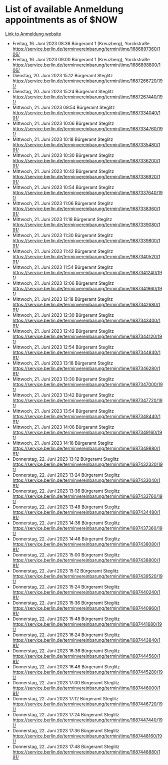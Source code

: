 # List of available Anmeldung appointments as of $NOW
[Link to Anmeldung website](https://service.berlin.de/terminvereinbarung/termin/tag.php?termin=1&anliegen[]=120686&dienstleisterlist=122210,122217,327316,122219,327312,122227,327314,122231,327346,122243,327348,122254,122252,329742,122260,329745,122262,329748,122271,327278,122273,327274,122277,327276,330436,122280,327294,122282,327290,122284,327292,122291,327270,122285,327266,122286,327264,122296,327268,150230,329760,122297,327286,122294,327284,122312,329763,122314,329775,122304,327330,122311,327334,122309,327332,317869,122281,327352,122279,329772,122283,122276,327324,122274,327326,122267,329766,122246,327318,122251,327320,122257,327322,122208,327298,122226,327300&herkunft=http%3A%2F%2Fservice.berlin.de%2Fdienstleistung%2F120686%2F)
- Freitag, 16. Juni 2023 08:36 Bürgeramt 1 (Kreuzberg), Yorckstraße https://service.berlin.de/terminvereinbarung/termin/time/1686897360/106/
- Freitag, 16. Juni 2023 09:00 Bürgeramt 1 (Kreuzberg), Yorckstraße https://service.berlin.de/terminvereinbarung/termin/time/1686898800/106/
- Dienstag, 20. Juni 2023 15:12 Bürgeramt Steglitz https://service.berlin.de/terminvereinbarung/termin/time/1687266720/191/
- Dienstag, 20. Juni 2023 15:24 Bürgeramt Steglitz https://service.berlin.de/terminvereinbarung/termin/time/1687267440/191/
- Mittwoch, 21. Juni 2023 09:54 Bürgeramt Steglitz https://service.berlin.de/terminvereinbarung/termin/time/1687334040/191/
- Mittwoch, 21. Juni 2023 10:06 Bürgeramt Steglitz https://service.berlin.de/terminvereinbarung/termin/time/1687334760/191/
- Mittwoch, 21. Juni 2023 10:18 Bürgeramt Steglitz https://service.berlin.de/terminvereinbarung/termin/time/1687335480/191/
- Mittwoch, 21. Juni 2023 10:30 Bürgeramt Steglitz https://service.berlin.de/terminvereinbarung/termin/time/1687336200/191/
- Mittwoch, 21. Juni 2023 10:42 Bürgeramt Steglitz https://service.berlin.de/terminvereinbarung/termin/time/1687336920/191/
- Mittwoch, 21. Juni 2023 10:54 Bürgeramt Steglitz https://service.berlin.de/terminvereinbarung/termin/time/1687337640/191/
- Mittwoch, 21. Juni 2023 11:06 Bürgeramt Steglitz https://service.berlin.de/terminvereinbarung/termin/time/1687338360/191/
- Mittwoch, 21. Juni 2023 11:18 Bürgeramt Steglitz https://service.berlin.de/terminvereinbarung/termin/time/1687339080/191/
- Mittwoch, 21. Juni 2023 11:30 Bürgeramt Steglitz https://service.berlin.de/terminvereinbarung/termin/time/1687339800/191/
- Mittwoch, 21. Juni 2023 11:42 Bürgeramt Steglitz https://service.berlin.de/terminvereinbarung/termin/time/1687340520/191/
- Mittwoch, 21. Juni 2023 11:54 Bürgeramt Steglitz https://service.berlin.de/terminvereinbarung/termin/time/1687341240/191/
- Mittwoch, 21. Juni 2023 12:06 Bürgeramt Steglitz https://service.berlin.de/terminvereinbarung/termin/time/1687341960/191/
- Mittwoch, 21. Juni 2023 12:18 Bürgeramt Steglitz https://service.berlin.de/terminvereinbarung/termin/time/1687342680/191/
- Mittwoch, 21. Juni 2023 12:30 Bürgeramt Steglitz https://service.berlin.de/terminvereinbarung/termin/time/1687343400/191/
- Mittwoch, 21. Juni 2023 12:42 Bürgeramt Steglitz https://service.berlin.de/terminvereinbarung/termin/time/1687344120/191/
- Mittwoch, 21. Juni 2023 12:54 Bürgeramt Steglitz https://service.berlin.de/terminvereinbarung/termin/time/1687344840/191/
- Mittwoch, 21. Juni 2023 13:18 Bürgeramt Steglitz https://service.berlin.de/terminvereinbarung/termin/time/1687346280/191/
- Mittwoch, 21. Juni 2023 13:30 Bürgeramt Steglitz https://service.berlin.de/terminvereinbarung/termin/time/1687347000/191/
- Mittwoch, 21. Juni 2023 13:42 Bürgeramt Steglitz https://service.berlin.de/terminvereinbarung/termin/time/1687347720/191/
- Mittwoch, 21. Juni 2023 13:54 Bürgeramt Steglitz https://service.berlin.de/terminvereinbarung/termin/time/1687348440/191/
- Mittwoch, 21. Juni 2023 14:06 Bürgeramt Steglitz https://service.berlin.de/terminvereinbarung/termin/time/1687349160/191/
- Mittwoch, 21. Juni 2023 14:18 Bürgeramt Steglitz https://service.berlin.de/terminvereinbarung/termin/time/1687349880/191/
- Donnerstag, 22. Juni 2023 13:12 Bürgeramt Steglitz https://service.berlin.de/terminvereinbarung/termin/time/1687432320/191/
- Donnerstag, 22. Juni 2023 13:24 Bürgeramt Steglitz https://service.berlin.de/terminvereinbarung/termin/time/1687433040/191/
- Donnerstag, 22. Juni 2023 13:36 Bürgeramt Steglitz https://service.berlin.de/terminvereinbarung/termin/time/1687433760/191/
- Donnerstag, 22. Juni 2023 13:48 Bürgeramt Steglitz https://service.berlin.de/terminvereinbarung/termin/time/1687434480/191/
- Donnerstag, 22. Juni 2023 14:36 Bürgeramt Steglitz https://service.berlin.de/terminvereinbarung/termin/time/1687437360/191/
- Donnerstag, 22. Juni 2023 14:48 Bürgeramt Steglitz https://service.berlin.de/terminvereinbarung/termin/time/1687438080/191/
- Donnerstag, 22. Juni 2023 15:00 Bürgeramt Steglitz https://service.berlin.de/terminvereinbarung/termin/time/1687438800/191/
- Donnerstag, 22. Juni 2023 15:12 Bürgeramt Steglitz https://service.berlin.de/terminvereinbarung/termin/time/1687439520/191/
- Donnerstag, 22. Juni 2023 15:24 Bürgeramt Steglitz https://service.berlin.de/terminvereinbarung/termin/time/1687440240/191/
- Donnerstag, 22. Juni 2023 15:36 Bürgeramt Steglitz https://service.berlin.de/terminvereinbarung/termin/time/1687440960/191/
- Donnerstag, 22. Juni 2023 15:48 Bürgeramt Steglitz https://service.berlin.de/terminvereinbarung/termin/time/1687441680/191/
- Donnerstag, 22. Juni 2023 16:24 Bürgeramt Steglitz https://service.berlin.de/terminvereinbarung/termin/time/1687443840/191/
- Donnerstag, 22. Juni 2023 16:36 Bürgeramt Steglitz https://service.berlin.de/terminvereinbarung/termin/time/1687444560/191/
- Donnerstag, 22. Juni 2023 16:48 Bürgeramt Steglitz https://service.berlin.de/terminvereinbarung/termin/time/1687445280/191/
- Donnerstag, 22. Juni 2023 17:00 Bürgeramt Steglitz https://service.berlin.de/terminvereinbarung/termin/time/1687446000/191/
- Donnerstag, 22. Juni 2023 17:12 Bürgeramt Steglitz https://service.berlin.de/terminvereinbarung/termin/time/1687446720/191/
- Donnerstag, 22. Juni 2023 17:24 Bürgeramt Steglitz https://service.berlin.de/terminvereinbarung/termin/time/1687447440/191/
- Donnerstag, 22. Juni 2023 17:36 Bürgeramt Steglitz https://service.berlin.de/terminvereinbarung/termin/time/1687448160/191/
- Donnerstag, 22. Juni 2023 17:48 Bürgeramt Steglitz https://service.berlin.de/terminvereinbarung/termin/time/1687448880/191/
